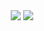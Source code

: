 <div align="center">
    <img src="https://skillicons.dev/icons?i=bootstrap,html,css,vscode,github,postman,git" />
    <img src="https://skillicons.dev/icons?i=nodejs,javascript,express,mongodb" /><br>
</div>
